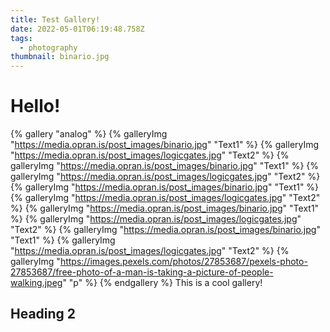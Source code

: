 ```yaml
---
title: Test Gallery!
date: 2022-05-01T06:19:48.758Z
tags:
  - photography
thumbnail: binario.jpg
---
```

# Hello!
{% gallery "analog" %}
{% galleryImg "https://media.opran.is/post_images/binario.jpg" "Text1" %}
{% galleryImg "https://media.opran.is/post_images/logicgates.jpg" "Text2" %}
{% galleryImg "https://media.opran.is/post_images/binario.jpg" "Text1" %}
{% galleryImg "https://media.opran.is/post_images/logicgates.jpg" "Text2" %}
{% galleryImg "https://media.opran.is/post_images/binario.jpg" "Text1" %}
{% galleryImg "https://media.opran.is/post_images/logicgates.jpg" "Text2" %}
{% galleryImg "https://media.opran.is/post_images/binario.jpg" "Text1" %}
{% galleryImg "https://media.opran.is/post_images/logicgates.jpg" "Text2" %}
{% galleryImg "https://media.opran.is/post_images/binario.jpg" "Text1" %}
{% galleryImg "https://media.opran.is/post_images/logicgates.jpg" "Text2" %}
{% galleryImg "https://images.pexels.com/photos/27853687/pexels-photo-27853687/free-photo-of-a-man-is-taking-a-picture-of-people-walking.jpeg" "p" %}
{% endgallery %}
This is a cool gallery!
## Heading 2